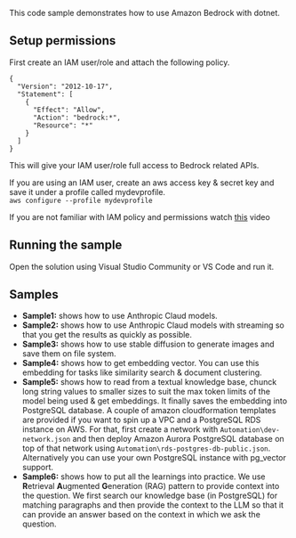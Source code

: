This code sample demonstrates how to use Amazon Bedrock with dotnet. 

## Setup permissions
First create an IAM user/role and attach the following policy.

```
{
  "Version": "2012-10-17",
  "Statement": [
    {
      "Effect": "Allow",
      "Action": "bedrock:*",
      "Resource": "*"
    }
  ]
}
```

This will give your IAM user/role full access to Bedrock related APIs. 

If you are using an IAM user, create an aws access key & secret key and save it under a profile called mydevprofile.  
`aws configure --profile mydevprofile`

If you are not familiar with IAM policy and permissions watch [this](https://www.youtube.com/watch?v=fwtmTMf53Ek) video


## Running the sample
Open the solution using Visual Studio Community or VS Code and run it. 

## Samples

- **Sample1:** shows how to use Anthropic Claud models. 
- **Sample2:** shows how to use Anthropic Claud models with streaming so that you get the results as quickly as possible. 
- **Sample3:** shows how to use stable diffusion to generate images and save them on file system.
- **Sample4:** shows how to get embedding vector. You can use this embedding for tasks like similarity search & document clustering. 
- **Sample5:** shows how to read from a textual knowledge base, chunck long string values to smaller sizes to suit the max token limits of the model being used & get embeddings. It finally saves the embedding into PostgreSQL database.
  A couple of amazon cloudformation templates are provided if you want to spin up a VPC and a PostgreSQL RDS instance on AWS. 
  For that, first create a network with `Automation\dev-network.json` and then deploy Amazon Aurora PostgreSQL database on top of that network using `Automation\rds-postgres-db-public.json`. Alternatively you can use your own PostgreSQL instance with pg_vector support. 
- **Sample6:** shows how to put all the learnings into practice. We use **R**etrieval **A**ugmented **G**eneration (RAG) pattern to provide context into the question. We first search our knowledge base (in PostgreSQL) for matching paragraphs and then provide the context to the LLM so that it can provide an answer based on the context in which we ask the question. 
